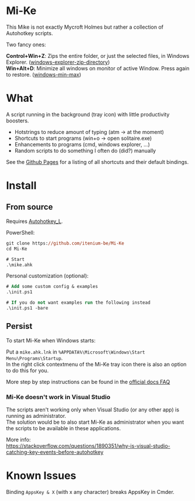 Mi-Ke
=====
This Mike is not exactly Mycroft Holmes but rather a collection of Autohotkey scripts.

Two fancy ones:

**Control+Win+Z**: Zips the entire folder, or just the selected files, in Windows Explorer.
([windows-explorer-zip-directory](https://github.com/itenium-be/Mi-Ke/blob/master/scripts-windows-explorer/windows-explorer-zip-directory.ahk))  
**Win+Alt+D**: Minimize all windows on monitor of active Window. Press again to restore.
([windows-min-max](https://github.com/itenium-be/Mi-Ke/blob/master/scripts-other/windows-min-max.ahk))  

# What

A script running in the background (tray icon) with little productivity boosters.

- Hotstrings to reduce amount of typing (atm -> at the moment)
- Shortcuts to start programs (win+o -> open solitaire.exe)
- Enhancements to programs (cmd, windows explorer, ...)
- Random scripts to do something I often do (did?) manually

See the [Github Pages](https://itenium.be/Mi-Ke) for a listing of
all shortcuts and their default bindings.



# Install


## From source

Requires [Autohotkey_L](https://autohotkey.com/download).

PowerShell:
```ps
git clone https://github.com/itenium-be/Mi-Ke
cd Mi-Ke

# Start
.\mike.ahk
```

Personal customization (optional):  
```ps
# Add some custom config & examples
.\init.ps1

# If you do not want examples run the following instead
.\init.ps1 -bare
```

## Persist

To start Mi-Ke when Windows starts:

Put a `mike.ahk.lnk` in `%APPDATA%\Microsoft\Windows\Start Menu\Programs\Startup`.  
In the right click contextmenu of the Mi-Ke tray icon there is also an option to do this for you.

More step by step instructions can be found
in the [official docs FAQ](https://www.autohotkey.com/docs/FAQ.htm#Startup)


### Mi-Ke doesn't work in Visual Studio

The scripts aren't working only when Visual Studio (or any other app) is running as administrator.  
The solution would be to also start Mi-Ke as administrator when you want the scripts to be available
in these applications.

More info:  
https://stackoverflow.com/questions/1890351/why-is-visual-studio-catching-key-events-before-autohotkey


# Known Issues

Binding `AppsKey & X` (with x any character) breaks AppsKey in Cmder.
